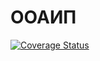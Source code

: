 # ООАИП
[![Coverage Status](https://coveralls.io/repos/github/cosmicblack/ooaip/badge.svg?branch=move)](https://coveralls.io/github/cosmicblack/ooaip?branch=move)
